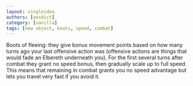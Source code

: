 ```yaml
---
layout: singleidea
authors: [aosdict]
category: [vanilla]
tags: [new object, boots, speed, combat]
---
```

Boots of fleeing: they give bonus movement points based on how many turns ago
your last offensive action was (offensive actions are things that would fade an
Elbereth underneath you). For the first several turns after combat they grant no
speed bonus, then gradually scale up to full speed. This means that remaining in
combat grants you no speed advantage but lets you travel very fast if you avoid
it.
